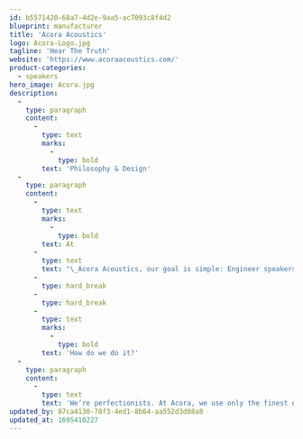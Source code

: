 ```yaml
---
id: b5571420-68a7-4d2e-9aa5-ac7093c8f4d2
blueprint: manufacturer
title: 'Acora Acoustics'
logo: Acora-Logo.jpg
tagline: 'Hear The Truth'
website: 'https://www.acoraacoustics.com/'
product-categories:
  - speakers
hero_image: Acora.jpg
description:
  -
    type: paragraph
    content:
      -
        type: text
        marks:
          -
            type: bold
        text: 'Philosophy & Design'
  -
    type: paragraph
    content:
      -
        type: text
        marks:
          -
            type: bold
        text: At
      -
        type: text
        text: "\_Acora Acoustics, our goal is simple: Engineer speakers that bring your music to life. Our loudspeakers are crafted to let pure sound take the stage, directly connecting you to the heart of your music with all its natural colors, just as the artist created it. True, unadulterated sound. Audiophiles often tell us, “It sounds like live music, not a reproduction!” With our speakers, you don’t just listen to music. You experience it."
      -
        type: hard_break
      -
        type: hard_break
      -
        type: text
        marks:
          -
            type: bold
        text: 'How do we do it?'
  -
    type: paragraph
    content:
      -
        type: text
        text: 'We’re perfectionists. At Acora, we use only the finest drivers, crossover components, wiring, binding posts, dampening materials, and screws. Each and every component is hand-picked and screened for quality, first through meticulous measurement, and then by thousands of hours of extensive listening. The integration between all parts must be seamless with musical synergy and transparency. We’re music lovers too. We know that when it comes to audio performance, nothing short of perfection will do.'
updated_by: 87ca4130-78f3-4ed1-8b64-aa552d3d08a8
updated_at: 1695410227
---
```

